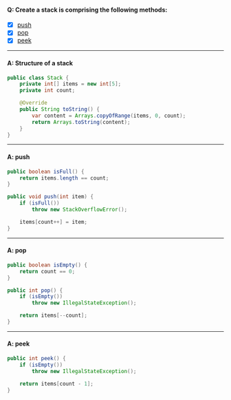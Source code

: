 #### Q: Create a stack is comprising the following methods:
- [x] [push](#a-push)
- [x] [pop](#a-pop)
- [x] [peek](#a-peek)

---
#### A: Structure of a stack
```Java
public class Stack {
    private int[] items = new int[5];
    private int count;

    @Override
    public String toString() {
        var content = Arrays.copyOfRange(items, 0, count);
        return Arrays.toString(content);
    }
}
```
---
#### A: push
```Java
public boolean isFull() {
    return items.length == count;
}

public void push(int item) {
    if (isFull())
        throw new StackOverflowError();

    items[count++] = item;
}
```
---
#### A: pop
```Java
public boolean isEmpty() {
    return count == 0;
}

public int pop() {
    if (isEmpty())
        throw new IllegalStateException();

    return items[--count];
}
```
---
#### A: peek
```Java
public int peek() {
    if (isEmpty())
        throw new IllegalStateException();

    return items[count - 1];
}
```